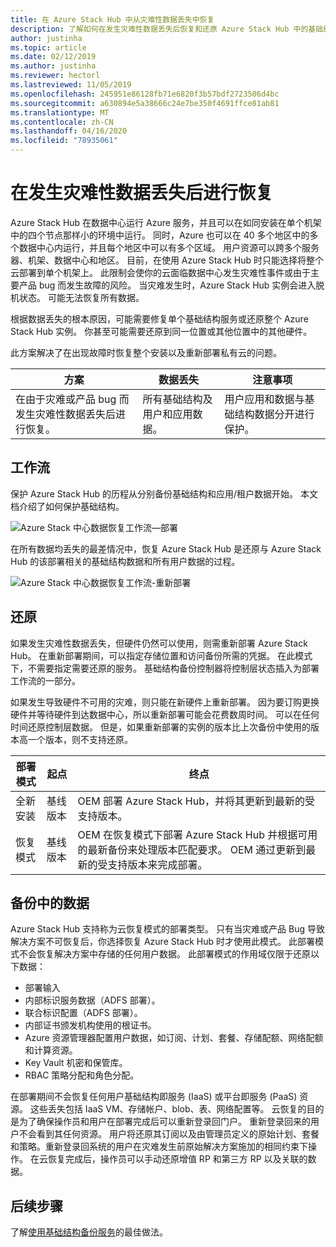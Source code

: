 ```yaml
---
title: 在 Azure Stack Hub 中从灾难性数据丢失中恢复
description: 了解如何在发生灾难性数据丢失后恢复和还原 Azure Stack Hub 中的基础结构数据。
author: justinha
ms.topic: article
ms.date: 02/12/2019
ms.author: justinha
ms.reviewer: hectorl
ms.lastreviewed: 11/05/2019
ms.openlocfilehash: 245951e86128fb71e6820f3b57bdf2723506d4bc
ms.sourcegitcommit: a630894e5a38666c24e7be350f4691ffce81ab81
ms.translationtype: MT
ms.contentlocale: zh-CN
ms.lasthandoff: 04/16/2020
ms.locfileid: "78935061"
---
```

# <a name="recover-from-catastrophic-data-loss"></a>在发生灾难性数据丢失后进行恢复

Azure Stack Hub 在数据中心运行 Azure 服务，并且可以在如同安装在单个机架中的四个节点那样小的环境中运行。 同时，Azure 也可以在 40 多个地区中的多个数据中心内运行，并且每个地区中可以有多个区域。 用户资源可以跨多个服务器、机架、数据中心和地区。 目前，在使用 Azure Stack Hub 时只能选择将整个云部署到单个机架上。 此限制会使你的云面临数据中心发生灾难性事件或由于主要产品 bug 而发生故障的风险。 当灾难发生时，Azure Stack Hub 实例会进入脱机状态。 可能无法恢复所有数据。

根据数据丢失的根本原因，可能需要修复单个基础结构服务或还原整个 Azure Stack Hub 实例。 你甚至可能需要还原到同一位置或其他位置中的其他硬件。

此方案解决了在出现故障时恢复整个安装以及重新部署私有云的问题。

| 方案                                                           | 数据丢失                            | 注意事项                                                             |
|--------------------------------------------------------------------|--------------------------------------|----------------------------------------------------------------------------|
| 在由于灾难或产品 bug 而发生灾难性数据丢失后进行恢复。 | 所有基础结构及用户和应用数据。 | 用户应用和数据与基础结构数据分开进行保护。 |

## <a name="workflows"></a>工作流

保护 Azure Stack Hub 的历程从分别备份基础结构和应用/租户数据开始。 本文档介绍了如何保护基础结构。 

![Azure Stack 中心数据恢复工作流—部署](media/azure-stack-backup/azure-stack-backup-workflow1.png)

在所有数据均丢失的最差情况中，恢复 Azure Stack Hub 是还原与 Azure Stack Hub 的该部署相关的基础结构数据和所有用户数据的过程。 

![Azure Stack 中心数据恢复工作流-重新部署](media/azure-stack-backup/azure-stack-backup-workflow2.png)

## <a name="restore"></a>还原

如果发生灾难性数据丢失，但硬件仍然可以使用，则需重新部署 Azure Stack Hub。 在重新部署期间，可以指定存储位置和访问备份所需的凭据。 在此模式下，不需要指定需要还原的服务。 基础结构备份控制器将控制层状态插入为部署工作流的一部分。

如果发生导致硬件不可用的灾难，则只能在新硬件上重新部署。 因为要订购更换硬件并等待硬件到达数据中心，所以重新部署可能会花费数周时间。 可以在任何时间还原控制层数据。 但是，如果重新部署的实例的版本比上次备份中使用的版本高一个版本，则不支持还原。

| 部署模式 | 起点 | 终点                                                                                                                                                                                                     |
|-----------------|----------------|---------------------------------------------------------------------------------------------------------------------------------------------------------------------------------------------------------------|
| 全新安装   | 基线版本 | OEM 部署 Azure Stack Hub，并将其更新到最新的受支持版本。                                                                                                                                          |
| 恢复模式   | 基线版本 | OEM 在恢复模式下部署 Azure Stack Hub 并根据可用的最新备份来处理版本匹配要求。 OEM 通过更新到最新的受支持版本来完成部署。 |

## <a name="data-in-backups"></a>备份中的数据

Azure Stack Hub 支持称为云恢复模式的部署类型。 只有当灾难或产品 Bug 导致解决方案不可恢复后，你选择恢复 Azure Stack Hub 时才使用此模式。 此部署模式不会恢复解决方案中存储的任何用户数据。 此部署模式的作用域仅限于还原以下数据：

 - 部署输入
 - 内部标识服务数据（ADFS 部署）。
 - 联合标识配置（ADFS 部署）。
 - 内部证书颁发机构使用的根证书。
 - Azure 资源管理器配置用户数据，如订阅、计划、套餐、存储配额、网络配额和计算资源。
 - Key Vault 机密和保管库。
 - RBAC 策略分配和角色分配。

在部署期间不会恢复任何用户基础结构即服务 (IaaS) 或平台即服务 (PaaS) 资源。 这些丢失包括 IaaS VM、存储帐户、blob、表、网络配置等。 云恢复的目的是为了确保操作员和用户在部署完成后可以重新登录回门户。 重新登录回来的用户不会看到其任何资源。 用户将还原其订阅以及由管理员定义的原始计划、套餐和策略。重新登录回系统的用户在灾难发生前原始解决方案施加的相同约束下操作。 在云恢复完成后，操作员可以手动还原增值 RP 和第三方 RP 以及关联的数据。

## <a name="next-steps"></a>后续步骤

了解[使用基础结构备份服务](azure-stack-backup-best-practices.md)的最佳做法。
